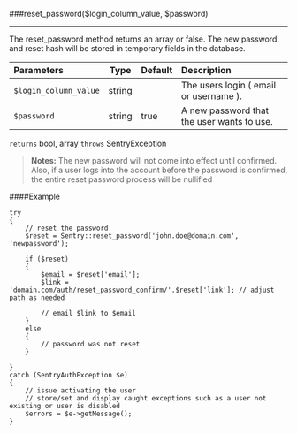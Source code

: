 <a id="reset-password" href="#"></a>
###reset_password($login_column_value, $password)

----------

The reset_password method returns an array or false. The new password and reset hash will be stored in temporary fields in the database.

Parameters                   | Type            | Default       | Description
:--------------------------- | :-------------: | :------------ | :--------------
`$login_column_value`        | string          |               | The users login ( email or username ).
`$password`                  | string          | true          | A new password that the user wants to use.

`returns` bool, array `throws` SentryException

> **Notes:** The new password will not come into effect until confirmed. Also, if a user logs into the account before the password is confirmed, the entire reset password process will be nullified

####Example

	try
	{
	    // reset the password
	    $reset = Sentry::reset_password('john.doe@domain.com', 'newpassword');

	    if ($reset)
	    {
	        $email = $reset['email'];
	        $link = 'domain.com/auth/reset_password_confirm/'.$reset['link']; // adjust path as needed

	        // email $link to $email
	    }
	    else
	    {
	        // password was not reset
	    }

	}
	catch (SentryAuthException $e)
	{
	    // issue activating the user
	    // store/set and display caught exceptions such as a user not existing or user is disabled
	    $errors = $e->getMessage();
	}
